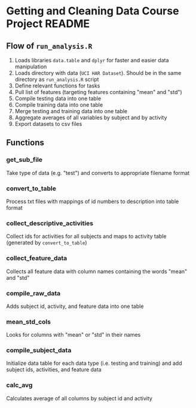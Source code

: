 # Getting and Cleaning Data Course Project README

## Flow of `run_analysis.R`
1. Loads libraries `data.table` and `dplyr` for faster and easier data manipulation
2. Loads directory with data (`UCI HAR Dataset`). Should be in the same directory as `run_analysis.R` script
3. Define relevant functions for tasks
4. Pull list of features (targeting features containing "mean" and "std")
5. Compile testing data into one table
6. Compile training data into one table
7. Merge testing and training data into one table
8. Aggregate averages of all variables by subject and by activity
9. Export datasets to csv files

## Functions

### get\_sub\_file
Take type of data (e.g. "test") and converts to appropriate filename format

### convert\_to\_table
Process txt files with mappings of id numbers to description into table format

### collect\_descriptive\_activities
Collect ids for activities for all subjects and maps to activity table (generated by `convert_to_table`)

### collect\_feature\_data
Collects all feature data with column names containing the words "mean" and "std"

### compile\_raw\_data
Adds subject id, activity, and feature data into one table

### mean\_std\_cols
Looks for columns with "mean" or "std" in their names

### compile\_subject\_data
Initialize data table for each data type (i.e. testing and training) and add subject ids, activities, and feature data

### calc\_avg
Calculates average of all columns by subject id and activity
